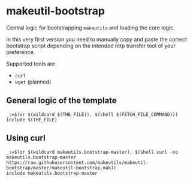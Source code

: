 # makeutil-bootstrap

Central logic for bootstrapping `makeutils` and loading the core logic.

In this very first version you need to manually copy and paste the correct bootstrap script depending on the intended http transfer tool of your preference.

Supported tools are

- `curl`
- `wget` (planned)

## General logic of the template

```make
_:=$(or $(wildcard $(THE_FILE)), $(shell $(FETCH_FILE_COMMAND)))
include $(THE_FILE)
```

## Using curl

```make
_:=$(or $(wildcard makeutils.bootstrap-master), $(shell curl -so makeutils.bootstrap-master https://raw.githubusercontent.com/makeutils/makeutil-bootstrap/master/makeutil-bootstrap.mak))
include makeutils.bootstrap-master
```
